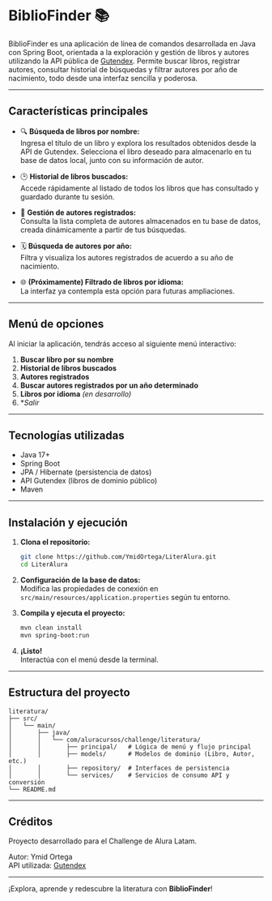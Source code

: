 # BiblioFinder 📚

BiblioFinder es una aplicación de línea de comandos desarrollada en Java con Spring Boot, orientada a la exploración y gestión de libros y autores utilizando la API pública de [Gutendex](https://gutendex.com/books/). Permite buscar libros, registrar autores, consultar historial de búsquedas y filtrar autores por año de nacimiento, todo desde una interfaz sencilla y poderosa.

---

## Características principales

- 🔍 **Búsqueda de libros por nombre:**  
  Ingresa el título de un libro y explora los resultados obtenidos desde la API de Gutendex. Selecciona el libro deseado para almacenarlo en tu base de datos local, junto con su información de autor.

- 🕑 **Historial de libros buscados:**  
  Accede rápidamente al listado de todos los libros que has consultado y guardado durante tu sesión.

- 👤 **Gestión de autores registrados:**  
  Consulta la lista completa de autores almacenados en tu base de datos, creada dinámicamente a partir de tus búsquedas.

- 🗓️ **Búsqueda de autores por año:**  
  Filtra y visualiza los autores registrados de acuerdo a su año de nacimiento.

- 🌐 **(Próximamente) Filtrado de libros por idioma:**  
  La interfaz ya contempla esta opción para futuras ampliaciones.

---

## Menú de opciones

Al iniciar la aplicación, tendrás acceso al siguiente menú interactivo:

1. **Buscar libro por su nombre**
2. **Historial de libros buscados**
3. **Autores registrados**
4. **Buscar autores registrados por un año determinado**
5. **Libros por idioma** *(en desarrollo)*
6. **Salir*

---

## Tecnologías utilizadas

- Java 17+
- Spring Boot
- JPA / Hibernate (persistencia de datos)
- API Gutendex (libros de dominio público)
- Maven

---

## Instalación y ejecución

1. **Clona el repositorio:**
    ```bash
    git clone https://github.com/YmidOrtega/LiterAlura.git
    cd LiterAlura
    ```

2. **Configuración de la base de datos:**  
    Modifica las propiedades de conexión en `src/main/resources/application.properties` según tu entorno.

3. **Compila y ejecuta el proyecto:**
    ```bash
    mvn clean install
    mvn spring-boot:run
    ```

4. **¡Listo!**  
    Interactúa con el menú desde la terminal.

---

## Estructura del proyecto

```
literatura/
├── src/
│   └── main/
│       ├── java/
│       │   └── com/aluracursos/challenge/literatura/
│       │       ├── principal/   # Lógica de menú y flujo principal
│       │       ├── models/      # Modelos de dominio (Libro, Autor, etc.)
│       │       ├── repository/  # Interfaces de persistencia
│       │       └── services/    # Servicios de consumo API y conversión
└── README.md
```

---

## Créditos

Proyecto desarrollado para el Challenge de Alura Latam.

Autor: Ymid Ortega  
API utilizada: [Gutendex](https://gutendex.com/books/)

---

¡Explora, aprende y redescubre la literatura con **BiblioFinder**!
